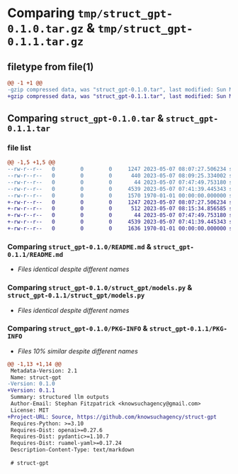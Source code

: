 # Comparing `tmp/struct_gpt-0.1.0.tar.gz` & `tmp/struct_gpt-0.1.1.tar.gz`

## filetype from file(1)

```diff
@@ -1 +1 @@
-gzip compressed data, was "struct_gpt-0.1.0.tar", last modified: Sun May  7 08:09:25 2023, max compression
+gzip compressed data, was "struct_gpt-0.1.1.tar", last modified: Sun May  7 08:15:34 2023, max compression
```

## Comparing `struct_gpt-0.1.0.tar` & `struct_gpt-0.1.1.tar`

### file list

```diff
@@ -1,5 +1,5 @@
--rw-r--r--   0        0        0     1247 2023-05-07 08:07:27.506234 struct_gpt-0.1.0/README.md
--rw-r--r--   0        0        0      440 2023-05-07 08:09:25.334002 struct_gpt-0.1.0/pyproject.toml
--rw-r--r--   0        0        0       44 2023-05-07 07:47:49.753180 struct_gpt-0.1.0/struct_gpt/__init__.py
--rw-r--r--   0        0        0     4539 2023-05-07 07:41:39.445343 struct_gpt-0.1.0/struct_gpt/models.py
--rw-r--r--   0        0        0     1570 1970-01-01 00:00:00.000000 struct_gpt-0.1.0/PKG-INFO
+-rw-r--r--   0        0        0     1247 2023-05-07 08:07:27.506234 struct_gpt-0.1.1/README.md
+-rw-r--r--   0        0        0      512 2023-05-07 08:15:34.856585 struct_gpt-0.1.1/pyproject.toml
+-rw-r--r--   0        0        0       44 2023-05-07 07:47:49.753180 struct_gpt-0.1.1/struct_gpt/__init__.py
+-rw-r--r--   0        0        0     4539 2023-05-07 07:41:39.445343 struct_gpt-0.1.1/struct_gpt/models.py
+-rw-r--r--   0        0        0     1636 1970-01-01 00:00:00.000000 struct_gpt-0.1.1/PKG-INFO
```

### Comparing `struct_gpt-0.1.0/README.md` & `struct_gpt-0.1.1/README.md`

 * *Files identical despite different names*

### Comparing `struct_gpt-0.1.0/struct_gpt/models.py` & `struct_gpt-0.1.1/struct_gpt/models.py`

 * *Files identical despite different names*

### Comparing `struct_gpt-0.1.0/PKG-INFO` & `struct_gpt-0.1.1/PKG-INFO`

 * *Files 10% similar despite different names*

```diff
@@ -1,13 +1,14 @@
 Metadata-Version: 2.1
 Name: struct-gpt
-Version: 0.1.0
+Version: 0.1.1
 Summary: structured llm outputs
 Author-Email: Stephan Fitzpatrick <knowsuchagency@gmail.com>
 License: MIT
+Project-URL: Source, https://github.com/knowsuchagency/struct-gpt
 Requires-Python: >=3.10
 Requires-Dist: openai>=0.27.6
 Requires-Dist: pydantic>=1.10.7
 Requires-Dist: ruamel-yaml>=0.17.24
 Description-Content-Type: text/markdown
 
 # struct-gpt
```

